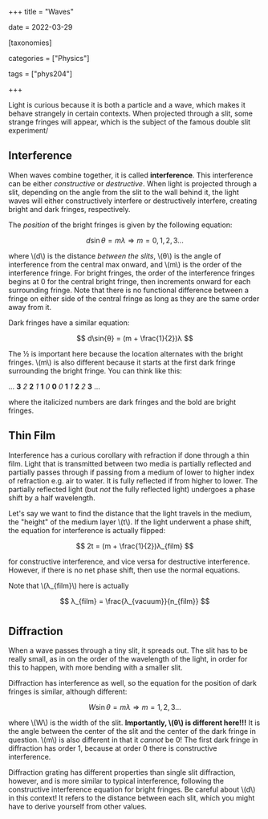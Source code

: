 +++
title = "Waves"

date = 2022-03-29



[taxonomies]

categories = ["Physics"]

tags = ["phys204"]

+++

Light is curious because it is both a particle and a wave, which makes it behave strangely in certain contexts. When projected through a slit, some strange fringes will appear, which is the subject of the famous double slit experiment/

## Interference

When waves combine together, it is called **interference**. This interference can be either *constructive* or *destructive*. When light is projected through a slit, depending on the angle from the slit to the wall behind it, the light waves will either constructively interfere or destructively interfere, creating bright and dark fringes, respectively.

The *position* of the bright fringes is given by the following equation:

$$
d\sin{θ} = mλ ⇒ m = 0, 1, 2, 3...
$$

where \\(d\\) is the distance *between the slits*, \\(θ\\) is the angle of interference from the central max onward, and \\(m\\) is the order of the interference fringe. For bright fringes, the order of the interference fringes begins at 0 for the central bright fringe, then increments onward for each surrounding fringe. Note that there is no functional difference between a fringe on either side of the central fringe as long as they are the same order away from it.

Dark fringes have a similar equation:

$$
d\sin{θ} = (m + \frac{1}{2})λ
$$

The ½ is important here because the location alternates with the bright fringes. \\(m\\) is also different because it starts at the first dark fringe surrounding the bright fringe. You can think like this:

... **3** *2* **2** *1* **1** *0* **0** *0* **1** *1* **2** *2* **3** ...

where the italicized numbers are dark fringes and the bold are bright fringes.

## Thin Film

Interference has a curious corollary with refraction if done through a thin film. Light that is transmitted between two media is partially reflected and partially passes through if passing from a medium of lower to higher index of refraction e.g. air to water. It is fully reflected if from higher to lower. The partially reflected light (but *not* the fully reflected light) undergoes a phase shift by a half wavelength.

Let's say we want to find the distance that the light travels in the medium, the "height" of the medium layer \\(t\\). If the light underwent a phase shift, the equation for interference is actually flipped:

$$
2t = (m + \frac{1}{2})λ_{film}
$$

for constructive interference, and vice versa for destructive interference. However, if there is no net phase shift, then use the normal equations.

Note that \\(λ_{film}\\) here is actually

$$
λ_{film} = \frac{λ_{vacuum}}{n_{film}}
$$

# 

## Diffraction

When a wave passes through a tiny slit, it spreads out. The slit has to be really small, as in on the order of the wavelength of the light, in order for this to happen, with more bending with a smaller slit.

Diffraction has interference as well, so the equation for the position of dark fringes is similar, although different:

$$
W\sin{θ} = mλ ⇒ m = 1,2,3...
$$

where \\(W\\) is the width of the slit. **Importantly, \\(θ\\) is different here!!!** It is the angle between the center of the slit and the center of the dark fringe in question. \\(m\\) is also different in that it *cannot* be 0! The first dark fringe in diffraction has order 1, because at order 0 there is constructive interference.

Diffraction grating has different properties than single slit diffraction, however, and is more similar to typical interference, following the constructive interference equation for bright fringes. Be careful about \\(d\\) in this context! It refers to the distance between each slit, which you might have to derive yourself from other values.

